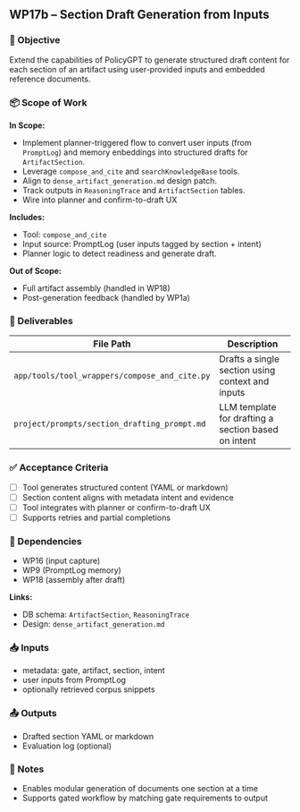 ## WP17b – Section Draft Generation from Inputs

### 🎯 Objective
Extend the capabilities of PolicyGPT to generate structured draft content for each section of an artifact using user-provided inputs and embedded reference documents.

### 📦 Scope of Work
**In Scope:**
- Implement planner-triggered flow to convert user inputs (from `PromptLog`) and memory enbeddings into structured drafts for `ArtifactSection`.
- Leverage `compose_and_cite` and `searchKnowledgeBase` tools.
- Align to `dense_artifact_generation.md` design patch.
- Track outputs in `ReasoningTrace` and `ArtifactSection` tables.
- Wire into planner and confirm-to-draft UX

**Includes:**
- Tool: `compose_and_cite`
- Input source: PromptLog (user inputs tagged by section + intent)
- Planner logic to detect readiness and generate draft.

**Out of Scope:**
- Full artifact assembly (handled in WP18)
- Post-generation feedback (handled by WP1a)

### 🚀 Deliverables
| File Path | Description |
|-----------|-------------|
| `app/tools/tool_wrappers/compose_and_cite.py` | Drafts a single section using context and inputs |
| `project/prompts/section_drafting_prompt.md` | LLM template for drafting a section based on intent |

### ✅ Acceptance Criteria
- [ ] Tool generates structured content (YAML or markdown)
- [ ] Section content aligns with metadata intent and evidence
- [ ] Tool integrates with planner or confirm-to-draft UX
- [ ] Supports retries and partial completions

### 🔗 Dependencies
- WP16 (input capture)
- WP9 (PromptLog memory)
- WP18 (assembly after draft)

**Links:**
- DB schema: `ArtifactSection`, `ReasoningTrace`
- Design: `dense_artifact_generation.md`

### 📥 Inputs
- metadata: gate, artifact, section, intent
- user inputs from PromptLog
- optionally retrieved corpus snippets

### 📤 Outputs
- Drafted section YAML or markdown
- Evaluation log (optional)

### 🧠 Notes
- Enables modular generation of documents one section at a time
- Supports gated workflow by matching gate requirements to output